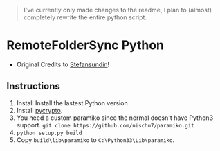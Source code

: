 
> I've currently only made changes to the readme, I plan to (almost) completely rewrite the entire python script.

# RemoteFolderSync Python

- Original Credits to [Stefansundin](https://github.com/stefansundin/remotefoldersync)!

## Instructions

1. Install Install the lastest Python version
2. Install [pycrypto](http://www.voidspace.org.uk/python/modules.shtml#pycrypto).
3. You need a custom paramiko since the normal doesn't have Python3 support. `git clone https://github.com/nischu7/paramiko.git`
4. `python setup.py build`
5. Copy `build\lib\paramiko` to `C:\Python33\Lib\paramiko`.
